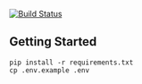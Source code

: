 [![Build Status](https://travis-ci.com/Squishy123/cps847-assignment-1.svg?branch=main)](https://travis-ci.com/Squishy123/cps847-assignment-1)

## Getting Started

```
pip install -r requirements.txt
cp .env.example .env
```
